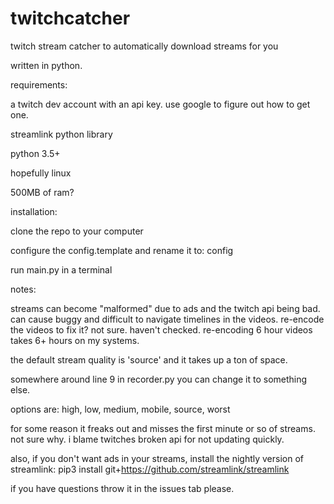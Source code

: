 # twitchcatcher
twitch stream catcher to automatically download streams for you

written in python.


requirements:

a twitch dev account with an api key. use google to figure out how to get one.

streamlink python library

python 3.5+

hopefully linux

500MB of ram?

installation:

clone the repo to your computer

configure the config.template and rename it to: config

run main.py in a terminal


notes:

streams can become "malformed" due to ads and the twitch api being bad. can cause buggy and difficult to navigate timelines in the videos. re-encode the videos to fix it? not sure. haven't checked. re-encoding 6 hour videos takes 6+ hours on my systems.

the default stream quality is 'source' and it takes up a ton of space.

somewhere around line 9 in recorder.py you can change it to something else.

options are: high, low, medium, mobile, source, worst

for some reason it freaks out and misses the first minute or so of streams. not sure why. i blame twitches broken api for not updating quickly.

also, if you don't want ads in your streams, install the nightly version of streamlink: pip3 install git+https://github.com/streamlink/streamlink

if you have questions throw it in the issues tab please.
